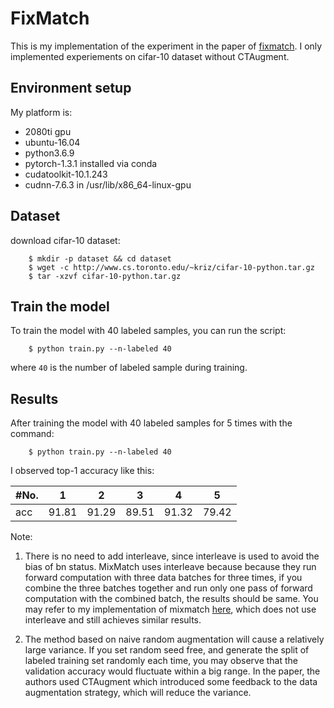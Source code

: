 
# FixMatch

This is my implementation of the experiment in the paper of [fixmatch](https://arxiv.org/abs/2001.07685). 
I only implemented experiements on cifar-10 dataset without CTAugment.


## Environment setup

My platform is: 
* 2080ti gpu
* ubuntu-16.04
* python3.6.9
* pytorch-1.3.1 installed via conda
* cudatoolkit-10.1.243 
* cudnn-7.6.3 in /usr/lib/x86_64-linux-gpu


## Dataset
download cifar-10 dataset: 
```
    $ mkdir -p dataset && cd dataset
    $ wget -c http://www.cs.toronto.edu/~kriz/cifar-10-python.tar.gz
    $ tar -xzvf cifar-10-python.tar.gz
```

## Train the model

To train the model with 40 labeled samples, you can run the script: 
```
    $ python train.py --n-labeled 40 
```
where `40` is the number of labeled sample during training.


## Results
After training the model with 40 labeled samples for 5 times with the command:
```
    $ python train.py --n-labeled 40 
```
I observed top-1 accuracy like this:  

| #No. | 1 | 2 | 3 | 4 | 5 |
|:---|:---:|:---:|:---:|:---:|:---:|
|acc | 91.81 | 91.29 | 89.51 | 91.32 | 79.42 |


Note: 
1. There is no need to add interleave, since interleave is used to avoid the bias of bn status. MixMatch uses interleave because because they run forward computation with three data batches for three times, if you combine the three batches together and run only one pass of forward computation with the combined batch, the results should be same. You may refer to my implementation of mixmatch [here](https://github.com/CoinCheung/mixMatch.git), which does not use interleave and still achieves similar results. 

2. The method based on naive random augmentation will cause a relatively large variance. If you set random seed free, and generate the split of labeled training set randomly each time, you may observe that the validation accuracy would fluctuate within a big range. In the paper, the authors used CTAugment which introduced some feedback to the data augmentation strategy, which will reduce the variance.

